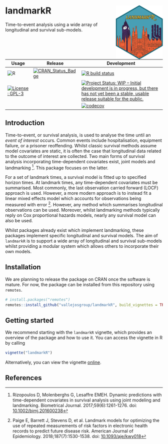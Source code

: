 # landmarkR <img src="man/figures/logo.png" align="right" width="150" alt = "landmarkR package logo"/>

Time-to-event analysis using a wide array of longitudinal and survival
sub-models.

<!-- badges: start -->

| Usage                                                                                                                                                | Release                                                                                                                         | Development                                                                                                                                                                                                                     |
|------------------------------------------------------------------------------------------------------------------------------------------------------|---------------------------------------------------------------------------------------------------------------------------------|---------------------------------------------------------------------------------------------------------------------------------------------------------------------------------------------------------------------------------|
| ![R](https://img.shields.io/badge/r-%23276DC3.svg?style=for-the-badge&logo=r&logoColor=white)                                                        | [![CRAN_Status_Badge](https://www.r-pkg.org/badges/version/landmarkR)](https://cran.r-project.org/package=landmarkR)          | [![R build status](https://github.com/VallejosGroup/landmarkR/actions/workflows/R-CMD-check.yaml/badge.svg?branch=main)](https://github.com/VallejosGroup/landmarkR/actions/workflows/R-CMD-check.yaml)                    |
| [![License: GPL-3](https://img.shields.io/badge/License-GPL3-green.svg)](https://opensource.org/license/gpl-3-0)                                     |                                                                                                                                 | [![Project Status: WIP – Initial development is in progress, but there has not yet been a stable, usable release suitable for the public.](https://www.repostatus.org/badges/latest/wip.svg)](https://www.repostatus.org/#wip) |
|                                                                                                                                                      |                                                                                                                                 | [![codecov](https://codecov.io/gh/VallejosGroup/landmarkR/graph/badge.svg?token=YUQ6PINJSO)](https://app.codecov.io/gh/VallejosGroup/landmarkR)                                         |

<!-- badges: end -->

## Introduction

Time-to-event, or survival analysis, is used to analyse the time until an
_event of interest_ occurs. Common events include hospitalisation, equipment
failure, or a prisoner reoffending. Whilst classic survival methods assume model
covariates are static, it is often the case that longitudinal data related to
the outcome of interest are collected. Two main forms of survival analysis
incorporating time-dependent covariates exist, joint models and landmarking
[^1]. This package focuses on the latter.

For a set of landmark times, a survival model is fitted up to specified
horizon times. At landmark times, any time-dependent covariates must be
summarised. Most commonly, the last observation carried forward (LOCF) approach
is used. However, a more modern approach is to instead fit a linear mixed
effects model which accounts for observations being measured with error [^2].
However, any method which summarises longitudinal observations can be used. 
Moreover, whilst landmarking methods typically reply on Cox proportional
hazards models, nearly any survival model can also be used.

Whilst packages already exist which implement landmarking, these packages
implement specific longitudinal and survival models. The aim of `landmarkR` is
to support a wide array of longitudinal and survival sub-models whilst providing
a modular system which allows others to incorporate their own models. 

## Installation

We are planning to release the package on CRAN once the software is mature. For
now, the package can be installed from this repository using `remotes`. 

``` R
# install.packages("remotes")
remotes::install_github("vallejosgroup/landmarkR", build_vignettes = TRUE)
```

## Getting started

We recommend starting with the `landmarkR` vignette, which provides an
overview of the package and how to use it. You can access the vignette in R by
calling

``` R
vignette("landmarkR")
```

Alternatively, you can view the vignette
[online](https://vallejosgroup.github.io/landmarkR/articles/landmarkR.html).

## References

[^1]: Rizopoulos D, Molenberghs G, Lesaffre EMEH. Dynamic predictions with time-dependent covariates in survival analysis using joint modeling and landmarking. Biometrical Journal. 2017;59(6):1261-1276. doi: [10.1002/bimj.201600238](https://doi.org/10.1002/bimj.201600238)
[^2]: Paige E, Barrett J, Stevens D, et al. Landmark models for optimizing the use of repeated measurements of risk factors in electronic health records to predict future disease risk. American Journal of Epidemiology. 2018;187(7):1530-1538. doi: [10.1093/aje/kwy018](https://doi.org/10.1093/aje/kwy018)

